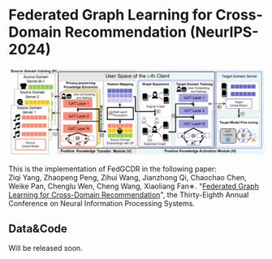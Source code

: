# Federated Graph Learning for Cross-Domain Recommendation (NeurIPS-2024)
<p align="center">
  <img src=./figure/FedGCDR.png>
</p>

This is the implementation of FedGCDR in the following paper: \
Ziqi Yang, Zhaopeng Peng, Zihui Wang, Jianzhong Qi, Chaochao Chen, Weike Pan, Chenglu Wen, Cheng Wang, Xiaoliang Fan∗. "[Federated Graph Learning for Cross-Domain Recommendation](https://arxiv.org/abs/2410.08249)", the Thirty-Eighth Annual Conference on Neural Information Processing Systems.

## Data&Code
Will be released soon.
